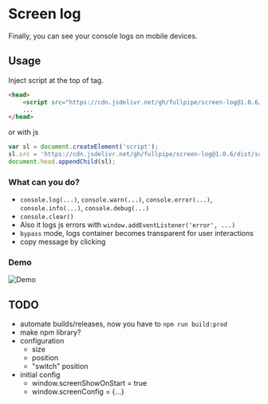 # Screen log

Finally, you can see your console logs on mobile devices.

## Usage

Inject script at the top of <head> tag.

```html
<head>
    <script src="https://cdn.jsdelivr.net/gh/fullpipe/screen-log@1.0.6/dist/screen-log.js"></script>
    ...
</head>
```

or with js
```js
var sl = document.createElement('script');
sl.src = 'https://cdn.jsdelivr.net/gh/fullpipe/screen-log@1.0.6/dist/screen-log.js';
document.head.appendChild(sl);
```

### What can you do?

- `console.log(...)`, `console.warn(...)`, `console.error(...)`, `console.info(...)`, `console.debug(...)`
- `console.clear()`
- Also it logs js errors with `window.addEventListener('error', ...)`
- `bypass` mode, logs container becomes transparent for user interactions
- copy message by clicking


### Demo

![Demo](./showtime.gif)

## TODO

- automate builds/releases, now you have to `npm run build:prod`
- make npm library?
- configuration
  - size
  - position
  - "switch" position
- initial config
  - window.screenShowOnStart = true
  - window.screenConfig = {...}
